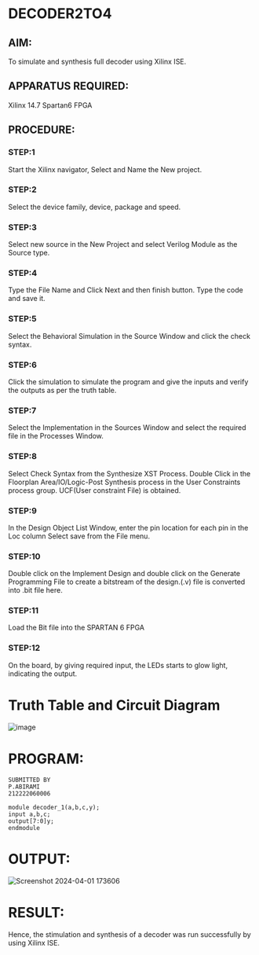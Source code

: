 # DECODER2TO4


## AIM:
To simulate and synthesis full decoder using Xilinx ISE.
## APPARATUS REQUIRED: 
Xilinx 14.7 Spartan6 FPGA
## PROCEDURE: 
### STEP:1 
Start the Xilinx navigator, Select and Name the New project.
### STEP:2 
Select the device family, device, package and speed. 
### STEP:3 
Select new source in the New Project and select Verilog Module as the Source type.
### STEP:4 
Type the File Name and Click Next and then finish button. Type the code and save it. 
### STEP:5 
Select the Behavioral Simulation in the Source Window and click the check syntax. 
### STEP:6 
Click the simulation to simulate the program and give the inputs and verify the outputs as per the truth table.
### STEP:7 
Select the Implementation in the Sources Window and select the required file in the Processes Window.
### STEP:8 
Select Check Syntax from the Synthesize XST Process. Double Click in the Floorplan Area/IO/Logic-Post Synthesis process in the User Constraints process group. UCF(User constraint File) is obtained.
### STEP:9 
In the Design Object List Window, enter the pin location for each pin in the Loc column Select save from the File menu.
### STEP:10 
Double click on the Implement Design and double click on the Generate Programming File to create a bitstream of the design.(.v) file is converted into .bit file here.
### STEP:11 
Load the Bit file into the SPARTAN 6 FPGA
### STEP:12 
On the board, by giving required input, the LEDs starts to glow light, indicating the output.
# Truth Table and Circuit Diagram
![image](https://github.com/RESMIRNAIR/DECODER2TO4/assets/154305926/e565d523-f8b2-4e01-8888-0eed4d07ec24)
# PROGRAM:
```
SUBMITTED BY
P.ABIRAMI
212222060006
```
```
module decoder_1(a,b,c,y);
input a,b,c;
output[7:0]y;
endmodule
```
# OUTPUT:
![Screenshot 2024-04-01 173606](https://github.com/abiramipitchaimani/DECODER2TO4/assets/163704307/e21e5a9b-22fe-4d1c-a8fc-6b2b8d7cbe71)
# RESULT:
Hence, the stimulation and synthesis of a decoder was run successfully by using Xilinx ISE.

